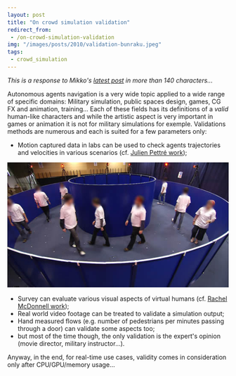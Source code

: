 ```yaml
---
layout: post
title: "On crowd simulation validation"
redirect_from:
 - /on-crowd-simulation-validation
img: "/images/posts/2010/validation-bunraku.jpeg"
tags:
 - crowd_simulation
---
```


*This is a response to Mikko's [latest post](http://digestingduck.blogspot.com/2010/12/style-vs-technique.html) in more than 140 characters...*

Autonomous agents navigation is a very wide topic applied to a wide range of specific domains: Military simulation, public spaces design, games, CG FX and animation, training...
Each of these fields has its definitions of a *valid* human-like characters and while the artistic aspect is very important in games or animation it is not for military simulations for exemple. Validations methods are numerous and each is suited for a few parameters only:
- Motion captured data in labs can be used to check agents trajectories and velocities in various scenarios (cf. [Julien Pettré work](http://www.irisa.fr/bunraku/GENS/jpettre/));

![Navigation motion capture](/images/posts/2010/validation-bunraku.jpeg)

- Survey can evaluate various visual aspects of virtual humans (cf. [Rachel McDonnell work](http://gv2.cs.tcd.ie/mcdonner/));
- Real world video footage can be treated to validate a simulation output;
- Hand measured flows (e.g. number of pedestrians per minutes passing through a door) can validate some aspects too;
- but most of the time though, the only validation is the expert's opinion (movie director, military instructor...).

Anyway, in the end, for real-time use cases, validity comes in consideration only after CPU/GPU/memory usage...
